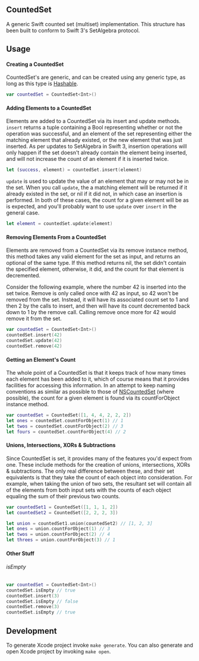 ## CountedSet

A generic Swift counted set (multiset) implementation. This structure has been built to conform to Swift 3's SetAlgebra protocol.

## Usage

#### Creating a CountedSet

CountedSet's are generic, and can be created using any generic type, as long as this type is [Hashable](http://swiftdoc.org/v2.0/protocol/Hashable/).

```swift
var countedSet = CountedSet<Int>()
```

#### Adding Elements to a CountedSet
Elements are added to a CountedSet via its insert and update methods. `insert` returns a tuple containing a Bool representing whether or not the operation was successful, and an element of the set representing either the matching element that already existed, or the new element that was just inserted. As per updates to SetAlgebra in Swift 3, insertion operations will only happen if the set doesn't already contain the element being inserted, and will not increase the count of an element if it is inserted twice.

```swift
let (success, element) = countedSet.insert(element)
```

`update` is used to update the value of an element that may or may not be in the set. When you call `update`, the a matching element will be returned if it already existed in the set, or nil if it did not, in which case an insertion is performed. In both of these cases, the count for a given element will be as is expected, and you'll probably want to use `update` over `insert` in the general case.

```swift
let element = countedSet.update(element)
```

#### Removing Elements From a CountedSet
Elements are removed from a CountedSet via its remove instance method, this method takes any valid element for the set as input, and returns an optional of the same type. If this method returns nil, the set didn't contain the specified element, otherwise, it did, and the count for that element is decremented.

Consider the following example, where the number 42 is inserted into the set twice. Remove is only called once with 42 as input, so 42 won't be removed from the set. Instead, it will have its associated count set to 1 and then 2 by the calls to insert, and then will have its count decremented back down to 1 by the remove call. Calling remove once more for 42 would remove it from the set.

```swift
var countedSet = CountedSet<Int>()
countedSet.insert(42)
countedSet.update(42)
countedSet.remove(42)
```

#### Getting an Element's Count
The whole point of a CountedSet is that it keeps track of how many times each element has been added to it, which of course means that it provides facilities for accessing this information. In an attempt to keep naming conventions as similar as possible to those of [NSCountedSet](https://developer.apple.com/library/mac/documentation/Cocoa/Reference/Foundation/Classes/NSCountedSet_Class/#//apple_ref/occ/instm/NSCountedSet/countForObject:) (where possible), the count for a given element is found via its countForObject instance method.

```swift
var countedSet = CountedSet([1, 4, 4, 2, 2, 2])
let ones = countedSet.countForObject(1) // 1
let twos = countedSet.countForObject(2) // 3
let fours = countedSet.countForObject(4) // 2
```

#### Unions, Intersections, XORs & Subtractions
Since CountedSet is set, it provides many of the features you'd expect from one. These include methods for the creation of unions, intersections, XORs & subtractions. The only real difference between these, and their set equivalents is that they take the count of each object into consideration. For example, when taking the union of two sets, the resultant set will contain all of the elements from both input sets with the counts of each object equaling the sum of their previous two counts.

```swift
var countedSet1 = CountedSet([1, 1, 1, 2])
let countedSet2 = CountedSet([2, 2, 2, 3])

let union = countedSet1.union(countedSet2) // [1, 2, 3]
let ones = union.countForObject(1) // 3
let twos = union.countForObject(2) // 4
let threes = union.countForObject(3) // 1
```

#### Other Stuff

###### isEmpty
```swift
var countedSet = CountedSet<Int>()
countedSet.isEmpty // true
countedSet.insert(3)
countedSet.isEmpty // false
countedSet.remove(3)
countedSet.isEmpty // true
```

## Development

To generate Xcode project invoke `make generate`. You can also generate and open Xcode project by invoking `make open`.
